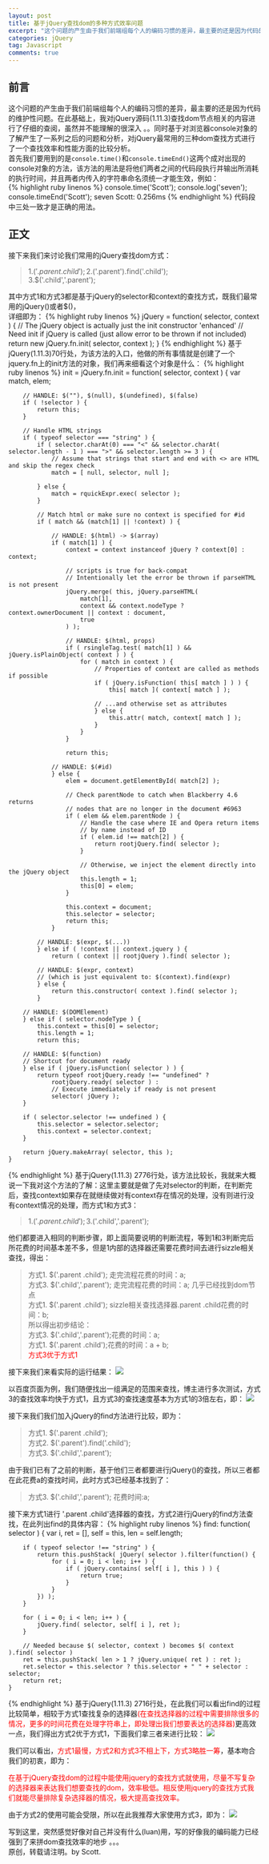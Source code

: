 ```yaml
---
layout: post
title: 基于jQuery查找dom的多种方式效率问题
excerpt: "这个问题的产生由于我们前端组每个人的编码习惯的差异，最主要的还是因为代码的维护性问题。在此基础上，我对jQuery源码(1.11.3)查找dom节点相关的内容进行了仔细的查阅，虽然并不能理解的很深入 。。同时基于对浏览器console对象的了解产生了一系列之后的问题和分析，对jQuery最常用的三种dom查找方式进行了一个查找效率和性能方面的比较分析。"
categories: jQuery
tag: Javascript
comments: true
---
```


## 前言
这个问题的产生由于我们前端组每个人的编码习惯的差异，最主要的还是因为代码的维护性问题。在此基础上，我对jQuery源码(1.11.3)查找dom节点相关的内容进行了仔细的查阅，虽然并不能理解的很深入 。。同时基于对浏览器console对象的了解产生了一系列之后的问题和分析，对jQuery最常用的三种dom查找方式进行了一个查找效率和性能方面的比较分析。  
首先我们要用到的是`console.time()`和`console.timeEnd()`这两个成对出现的console对象的方法，该方法的用法是将他们两者之间的代码段执行并输出所消耗的执行时间，并且两者内传入的字符串命名须统一才能生效，例如：  
{% highlight ruby linenos %}
console.time('Scott');
console.log('seven');
console.timeEnd('Scott');
seven
Scott: 0.256ms
{% endhighlight %}
代码段中三处一致才是正确的用法。

## 正文
接下来我们来讨论我们常用的jQuery查找dom方式：

>1.$('.parent .child');  
>2.$('.parent').find('.child');  
>3.$('.child','.parent');

其中方式1和方式3都是基于jQuery的selector和context的查找方式，既我们最常用的jQuery()或者$()，  
详细即为：
{% highlight ruby linenos %}
jQuery = function( selector, context ) {
    // The jQuery object is actually just the init constructor 'enhanced'
    // Need init if jQuery is called (just allow error to be thrown if not included)
    return new jQuery.fn.init( selector, context );
}
{% endhighlight %}
基于jQuery(1.11.3)70行处，为该方法的入口，他做的所有事情就是创建了一个jquery.fn上的init方法的对象，我们再来细看这个对象是什么：
{% highlight ruby linenos %}
init = jQuery.fn.init = function( selector, context ) {
        var match, elem;

        // HANDLE: $(""), $(null), $(undefined), $(false)
        if ( !selector ) {
            return this;
        }

        // Handle HTML strings
        if ( typeof selector === "string" ) {
            if ( selector.charAt(0) === "<" && selector.charAt( selector.length - 1 ) === ">" && selector.length >= 3 ) {
                // Assume that strings that start and end with <> are HTML and skip the regex check
                match = [ null, selector, null ];

            } else {
                match = rquickExpr.exec( selector );
            }

            // Match html or make sure no context is specified for #id
            if ( match && (match[1] || !context) ) {

                // HANDLE: $(html) -> $(array)
                if ( match[1] ) {
                    context = context instanceof jQuery ? context[0] : context;

                    // scripts is true for back-compat
                    // Intentionally let the error be thrown if parseHTML is not present
                    jQuery.merge( this, jQuery.parseHTML(
                        match[1],
                        context && context.nodeType ? context.ownerDocument || context : document,
                        true
                    ) );

                    // HANDLE: $(html, props)
                    if ( rsingleTag.test( match[1] ) && jQuery.isPlainObject( context ) ) {
                        for ( match in context ) {
                            // Properties of context are called as methods if possible
                            if ( jQuery.isFunction( this[ match ] ) ) {
                                this[ match ]( context[ match ] );

                            // ...and otherwise set as attributes
                            } else {
                                this.attr( match, context[ match ] );
                            }
                        }
                    }

                    return this;

                // HANDLE: $(#id)
                } else {
                    elem = document.getElementById( match[2] );

                    // Check parentNode to catch when Blackberry 4.6 returns
                    // nodes that are no longer in the document #6963
                    if ( elem && elem.parentNode ) {
                        // Handle the case where IE and Opera return items
                        // by name instead of ID
                        if ( elem.id !== match[2] ) {
                            return rootjQuery.find( selector );
                        }

                        // Otherwise, we inject the element directly into the jQuery object
                        this.length = 1;
                        this[0] = elem;
                    }

                    this.context = document;
                    this.selector = selector;
                    return this;
                }

            // HANDLE: $(expr, $(...))
            } else if ( !context || context.jquery ) {
                return ( context || rootjQuery ).find( selector );

            // HANDLE: $(expr, context)
            // (which is just equivalent to: $(context).find(expr)
            } else {
                return this.constructor( context ).find( selector );
            }

        // HANDLE: $(DOMElement)
        } else if ( selector.nodeType ) {
            this.context = this[0] = selector;
            this.length = 1;
            return this;

        // HANDLE: $(function)
        // Shortcut for document ready
        } else if ( jQuery.isFunction( selector ) ) {
            return typeof rootjQuery.ready !== "undefined" ?
                rootjQuery.ready( selector ) :
                // Execute immediately if ready is not present
                selector( jQuery );
        }

        if ( selector.selector !== undefined ) {
            this.selector = selector.selector;
            this.context = selector.context;
        }

        return jQuery.makeArray( selector, this );
    }
{% endhighlight %}
基于jQuery(1.11.3) 2776行处，该方法比较长，我就来大概说一下我对这个方法的了解：这里主要就是做了先对selector的判断，在判断完后，查找context如果存在就继续做对有context存在情况的处理，没有则进行没有context情况的处理，而方式1和方式3：

>1.$('.parent .child');  
>3.$('.child','.parent');

他们都要进入相同的判断步骤，即上面简要说明的判断流程，等到1和3判断完后所花费的时间基本差不多，但是1内部的选择器还需要花费时间去进行sizzle相关查找，得出：

>方式1. $('.parent .child');  走完流程花费的时间：a;  
方式3. $('.child','.parent');  走完流程花费的时间：a; 几乎已经找到dom节点  
方式1. $('.parent .child');  sizzle相关查找选择器.parent .child花费的时间：b;  
所以得出初步结论：  
方式3. $('.child','.parent');花费的时间：a;  
方式1. $('.parent .child');花费的时间：a + b;  
<span style="color:red">方式3优于方式1</span>

接下来我们来看实际的运行结果：
<img src="{{ site.loading }}" data-src="/img/jquery/1.png" class="lazy">

以百度页面为例，我们随便找出一组满足的范围来查找，博主进行多次测试，方式3的查找效率均快于方式1，且方式3的查找速度基本为方式1的3倍左右，即：
<img src="{{ site.loading }}" data-src="/img/jquery/2.png" class="lazy">

接下来我们我们加入jQuery的find方法进行比较，即为：

>方式1. $('.parent .child');  
方式2. $('.parent').find('.child');  
方式3. $('.child','.parent');

由于我们已有了之前的判断，基于他们三者都要进行jQuery()的查找，所以三者都在此花费a的查找时间，此时方式3已经基本找到了：

>方式3. $('.child','.parent'); 花费时间:a;

接下来方式1进行 '.parent .child'选择器的查找，方式2进行jQuery的find方法查找，在此列出find的具体内容：
{% highlight ruby linenos %}
find: function( selector ) {
        var i,
            ret = [],
            self = this,
            len = self.length;

        if ( typeof selector !== "string" ) {
            return this.pushStack( jQuery( selector ).filter(function() {
                for ( i = 0; i < len; i++ ) {
                    if ( jQuery.contains( self[ i ], this ) ) {
                        return true;
                    }
                }
            }) );
        }

        for ( i = 0; i < len; i++ ) {
            jQuery.find( selector, self[ i ], ret );
        }

        // Needed because $( selector, context ) becomes $( context ).find( selector )
        ret = this.pushStack( len > 1 ? jQuery.unique( ret ) : ret );
        ret.selector = this.selector ? this.selector + " " + selector : selector;
        return ret;
    }
{% endhighlight %}
基于jQuery(1.11.3) 2716行处，在此我们可以看出find的过程比较简单，相较于方式1查找复杂的选择器<span style="color:red">(在查找选择器的过程中需要排除很多的情况，更多的时间花费在处理字符串上，即处理出我们想要表达的选择器)</span>更高效一点，我们得出方式2优于方式1，下面我们拿三者来进行比较：
<img src="{{ site.loading }}" data-src="/img/jquery/3.png" class="lazy">

我们可以看出，<span style="color:red">方式1最慢，方式2和方式3不相上下，方式3略胜一筹</span>，基本吻合我们的初衷，即为：

<span style="color:red">在基于jQuery查找dom的过程中能使用jquery的查找方式就使用，尽量不写复杂的选择器来表达我们想要查找的dom，效率极低。相反使用jquery的查找方式我们就能尽量排除复杂选择器的情况，极大提高查找效率。</span>

由于方式2的使用可能会受限，所以在此我推荐大家使用方式3，即为：
<img src="{{ site.loading }}" data-src="/img/jquery/4.png" class="lazy">

写到这里，突然感觉好像对自己并没有什么(luan)用，写的好像我的编码能力已经强到了来拼dom查找效率的地步 。。。  
原创，转载请注明。by Scott.